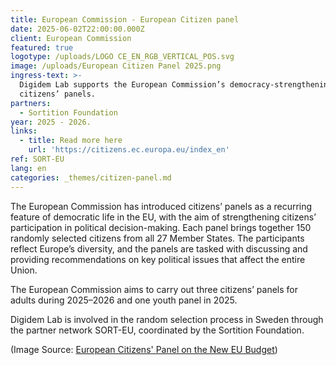 ```yaml
---
title: European Commission - European Citizen panel
date: 2025-06-02T22:00:00.000Z
client: European Commission
featured: true
logotype: /uploads/LOGO CE_EN_RGB_VERTICAL_POS.svg
image: /uploads/European Citizen Panel 2025.png
ingress-text: >-
  Digidem Lab supports the European Commission’s democracy-strengthening
  citizens’ panels.
partners:
  - Sortition Foundation
year: 2025 - 2026.
links:
  - title: Read more here
    url: 'https://citizens.ec.europa.eu/index_en'
ref: SORT-EU
lang: en
categories: _themes/citizen-panel.md
---
```


The European Commission has introduced citizens’ panels as a recurring feature of democratic life in the EU, with the aim of strengthening citizens’ participation in political decision-making. Each panel brings together 150 randomly selected citizens from all 27 Member States. The participants reflect Europe’s diversity, and the panels are tasked with discussing and providing recommendations on key political issues that affect the entire Union.

The European Commission aims to carry out three citizens’ panels for adults during 2025–2026 and one youth panel in 2025.

Digidem Lab is involved in the random selection process in Sweden through the partner network SORT-EU, coordinated by the Sortition Foundation.

(Image Source: [European Citizens' Panel on the New EU Budget](https://citizens.ec.europa.eu/european-citizens-panel-new-european-budget_sv#paragraph_682 "Image Source SORT-EU"))
